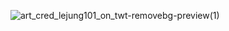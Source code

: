 
![art_cred_lejung101_on_twt-removebg-preview(1)](https://github.com/user-attachments/assets/9b21c3d0-d87a-4af5-9a4d-a955d88cfa7d)


